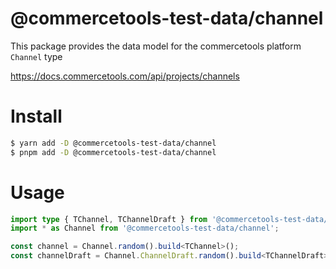 # @commercetools-test-data/channel

This package provides the data model for the commercetools platform `Channel` type

https://docs.commercetools.com/api/projects/channels

# Install

```bash
$ yarn add -D @commercetools-test-data/channel
$ pnpm add -D @commercetools-test-data/channel
```

# Usage

```ts
import type { TChannel, TChannelDraft } from '@commercetools-test-data/channel';
import * as Channel from '@commercetools-test-data/channel';

const channel = Channel.random().build<TChannel>();
const channelDraft = Channel.ChannelDraft.random().build<TChannelDraft>();
```
